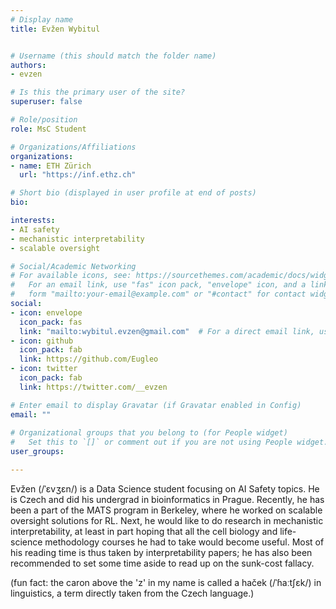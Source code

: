 ```yaml
---
# Display name
title: Evžen Wybitul


# Username (this should match the folder name)
authors:
- evzen

# Is this the primary user of the site?
superuser: false

# Role/position
role: MsC Student

# Organizations/Affiliations
organizations:
- name: ETH Zürich
  url: "https://inf.ethz.ch"

# Short bio (displayed in user profile at end of posts)
bio: 

interests:
- AI safety
- mechanistic interpretability
- scalable oversight

# Social/Academic Networking
# For available icons, see: https://sourcethemes.com/academic/docs/widgets/#icons
#   For an email link, use "fas" icon pack, "envelope" icon, and a link in the
#   form "mailto:your-email@example.com" or "#contact" for contact widget.
social:
- icon: envelope
  icon_pack: fas
  link: "mailto:wybitul.evzen@gmail.com"  # For a direct email link, use "mailto:test@example.org".
- icon: github
  icon_pack: fab
  link: https://github.com/Eugleo
- icon: twitter
  icon_pack: fab
  link: https://twitter.com/__evzen

# Enter email to display Gravatar (if Gravatar enabled in Config)
email: ""
  
# Organizational groups that you belong to (for People widget)
#   Set this to `[]` or comment out if you are not using People widget.  
user_groups:

---
```

Evžen (/ˈɛvʒɛn/) is a Data Science student focusing on AI Safety topics. He is Czech and did his undergrad in bioinformatics in Prague. Recently, he has been a part of the MATS program in Berkeley, where he worked on scalable oversight solutions for RL. Next, he would like to do research in mechanistic interpretability, at least in part hoping that all the cell biology and life-science methodology courses he had to take would become useful. Most of his reading time is thus taken by interpretability papers; he has also been recommended to set some time aside to read up on the sunk-cost fallacy.

(fun fact: the caron above the 'z' in my name is called a haček (/ˈɦaːtʃɛk/) in linguistics, a term directly taken from the Czech language.)
